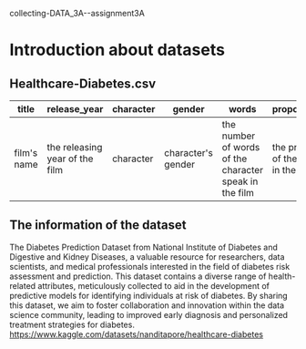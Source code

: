 collecting-DATA_3A--assignment3A
# Introduction about datasets

## Healthcare-Diabetes.csv

| title | release_year | character | gender | words | proportion_of_dialogue | age | gross | script_id | 
|-------------|--------|-----|-----|--------------|-------------|----------------|-------------------|-------------------|
| film's name | the releasing year of the film | character | character's gender | the number of words of the character speak in the film | the proportion of words of the character spoke in the whole film | the age of the character | how much money the film earned | the script id of the character |

## The information of the dataset 

The Diabetes Prediction Dataset from National Institute of Diabetes and Digestive and Kidney Diseases, a valuable resource for researchers, data scientists, and medical professionals interested in the field of diabetes risk assessment and prediction. This dataset contains a diverse range of health-related attributes, meticulously collected to aid in the development of predictive models for identifying individuals at risk of diabetes. By sharing this dataset, we aim to foster collaboration and innovation within the data science community, leading to improved early diagnosis and personalized treatment strategies for diabetes.[
](https://www.kaggle.com/datasets/nanditapore/healthcare-diabetes)https://www.kaggle.com/datasets/nanditapore/healthcare-diabetes
